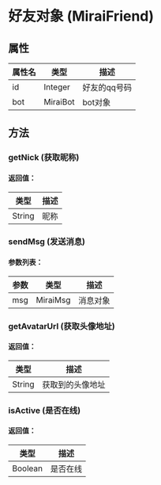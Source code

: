 # 好友对象 (MiraiFriend)

## 属性

| 属性名 | 类型     | 描述         |
| ------ | -------- | ------------ |
| id     | Integer  | 好友的qq号码 |
| bot    | MiraiBot | bot对象      |

## 方法

### getNick (获取昵称)

#### 返回值：

| 类型   | 描述 |
| ------ | ---- |
| String | 昵称 |


### sendMsg (发送消息)

#### 参数列表：

| 参数 | 类型     | 描述     |
| ---- | -------- | -------- |
| msg  | MiraiMsg | 消息对象 |


### getAvatarUrl (获取头像地址)

#### 返回值：

| 类型   | 描述             |
| ------ | ---------------- |
| String | 获取到的头像地址 |


### isActive (是否在线)

#### 返回值：

| 类型    | 描述     |
| ------- | -------- |
| Boolean | 是否在线 |


# 